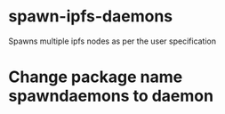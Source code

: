 # spawn-ipfs-daemons
Spawns multiple ipfs nodes as per the user specification
# Change package name spawndaemons to daemon
